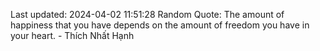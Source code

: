 Last updated: 2024-04-02 11:51:28
Random Quote: The amount of happiness that you have depends on the amount of freedom you have in your heart. - Thích Nhất Hạnh